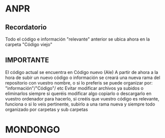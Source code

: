 # ANPR

## Recordatorio
  Todo el código e información "relevante" anterior se ubica ahora en la carpeta "Código viejo"
## IMPORTANTE
  El código actual se encuentra en Código nuevo (Ale)
  A partir de ahora a la hora de subir un nuevo código o información se creará una nueva rama del repositorio con vuestro nombre, o si lo preferis se puede organizar por: "información"/"Código"/ etc
  Evitar modificar archivos ya subidos o eliminarlos siempre si queréis modificar algo copiarlo o descargarlo en vuestro ordenador para hacerlo, si creéis que vuestro código es relevante, funciona o si lo veis pertinente, subirlo a una rama nueva y siempre todo organizado por carpetas y sub carpetas
# MONDONGO
